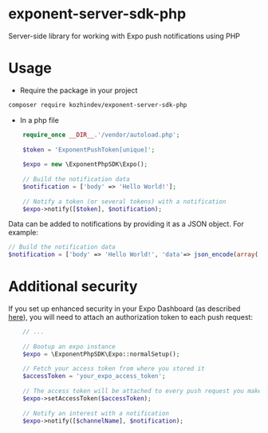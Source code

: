 # exponent-server-sdk-php
Server-side library for working with Expo push notifications using PHP

# Usage
- Require the package in your project
```bash
composer require kozhindev/exponent-server-sdk-php
```
- In a php file
```php
    require_once __DIR__.'/vendor/autoload.php';
    
    $token = 'ExponentPushToken[unique]';
    
    $expo = new \ExponentPhpSDK\Expo();
    
    // Build the notification data
    $notification = ['body' => 'Hello World!'];
    
    // Notify a token (or several tokens) with a notification
    $expo->notify([$token], $notification);
 ```
Data can be added to notifications by providing it as a JSON object. For example:
```php
// Build the notification data
$notification = ['body' => 'Hello World!', 'data'=> json_encode(array('someData' => 'goes here'))];
```

# Additional security

If you set up enhanced security in your Expo Dashboard (as described [here](https://docs.expo.io/push-notifications/sending-notifications/#additional-security)), you will need to attach an authorization token to each push request:

```php
    // ...
    
    // Bootup an expo instance
    $expo = \ExponentPhpSDK\Expo::normalSetup();
    
    // Fetch your access token from where you stored it
    $accessToken = 'your_expo_access_token';
    
    // The access token will be attached to every push request you make hereafter
    $expo->setAccessToken($accessToken);
    
    // Notify an interest with a notification
    $expo->notify([$channelName], $notification);
 ```